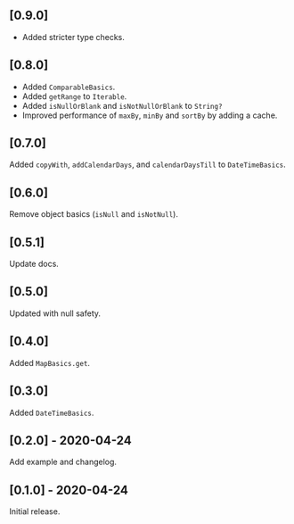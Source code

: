 ## [0.9.0]

* Added stricter type checks.

## [0.8.0]

* Added `ComparableBasics`.
* Added `getRange` to `Iterable`.
* Added `isNullOrBlank` and `isNotNullOrBlank` to `String?`
* Improved performance of `maxBy`, `minBy` and `sortBy` by adding a cache.

## [0.7.0]

Added `copyWith`, `addCalendarDays`, and `calendarDaysTill` to `DateTimeBasics`.

## [0.6.0]

Remove object basics (`isNull` and `isNotNull`).

## [0.5.1]

Update docs.

## [0.5.0]

Updated with null safety.

## [0.4.0]

Added `MapBasics.get`.

## [0.3.0]

Added `DateTimeBasics`.

## [0.2.0] - 2020-04-24

Add example and changelog.

## [0.1.0] - 2020-04-24

Initial release. 

